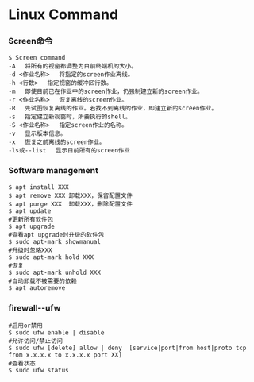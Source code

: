 # Linux Command

### Screen命令

```shell
$ Screen command
-A 　将所有的视窗都调整为目前终端机的大小。
-d <作业名称> 　将指定的screen作业离线。
-h <行数> 　指定视窗的缓冲区行数。
-m 　即使目前已在作业中的screen作业，仍强制建立新的screen作业。
-r <作业名称> 　恢复离线的screen作业。
-R 　先试图恢复离线的作业。若找不到离线的作业，即建立新的screen作业。
-s 　指定建立新视窗时，所要执行的shell。
-S <作业名称> 　指定screen作业的名称。
-v 　显示版本信息。
-x 　恢复之前离线的screen作业。
-ls或--list 　显示目前所有的screen作业
```

### Software management

```shell
$ apt install XXX
$ apt remove XXX 卸载XXX，保留配置文件
$ apt purge XXX  卸载XXX，删除配置文件
$ apt update
#更新所有软件包
$ apt upgrade
#查看apt upgrade时升级的软件包
$ sudo apt-mark showmanual
#升级时忽略XXX
$ sudo apt-mark hold XXX
#恢复
$ sudo apt-mark unhold XXX
#自动卸载不被需要的依赖
$ apt autoremove
```

### firewall--ufw

```shell
#启用or禁用
$ sudo ufw enable | disable
#允许访问/禁止访问
$ sudo ufw [delete] allow | deny  [service|port|from host|proto tcp from x.x.x.x to x.x.x.x port XX]
#查看状态
$ sudo ufw status
```





























